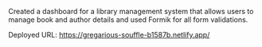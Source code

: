 Created a dashboard for a library management system that allows users to manage book and author details and used Formik for all form validations.

Deployed URL:
https://gregarious-souffle-b1587b.netlify.app/

